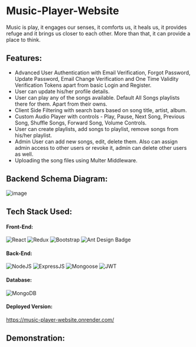 # Music-Player-Website
  Music is play, it engages our senses, it comforts us, it heals us, it provides refuge and it brings us closer to each other. More than that, it can provide a place to think. 
## Features:
 * Advanced User Authentication with Email Verification, Forgot Password, Update Password, Email Change Verification and One Time Validity Verification Tokens apart from basic Login and Register.
 * User can update his/her profile details.
 * User can play any of the songs available. Default All Songs playlists there for them. Apart from their owns.
 * Client Side Filtering with search bars based on song title, artist, album.
 * Custom Audio Player with controls - Play, Pause, Next Song, Previous Song, Shuffle Songs, Forward Song, Volume Controls.
 * User can create playlists, add songs to playlist, remove songs from his/her playlist.
 * Admin User can add new songs, edit, delete them. Also can assign admin access to other users or revoke it, admin can delete other users as well.
 * Uploading the song files using Multer Middleware.
## Backend Schema Diagram:
 ![image](https://github.com/adityaganji889/Music-Player-Website/assets/88584574/148e92a7-a3ee-49c2-8fb4-68fa254ccf5d)

## Tech Stack Used:
#### Front-End:
<img alt="React" src="https://img.shields.io/badge/react-%2320232a.svg?style=for-the-badge&logo=react&logoColor=%2361DAFB"/> <img alt="Redux" src="https://img.shields.io/badge/Redux-593D88?style=for-the-badge&logo=redux&logoColor=white"/> <img alt="Bootstrap" src="https://img.shields.io/badge/bootstrap-%23563D7C.svg?style=for-the-badge&logo=bootstrap&logoColor=white"/> <img src="https://img.shields.io/badge/Ant%20Design-0170FE?logo=antdesign&logoColor=fff&style=for-the-badge" alt="Ant Design Badge">

#### Back-End:
<img alt="NodeJS" src="https://img.shields.io/badge/Node.js-43853D?style=for-the-badge&logo=node.js&logoColor=white"/> <img alt="ExpressJS" src="https://img.shields.io/badge/Express.js-000000?style=for-the-badge&logo=express&logoColor=white"/> <img alt="Mongoose" src ="https://img.shields.io/badge/Mongoose-orange?style=for-the-badge&logo=mongodb&logoColor=white"/> <img alt="JWT" src ="https://img.shields.io/badge/JWT-red?style=for-the-badge&logo=JSON+Web+Tokens&logoColor=white"/>

#### Database:
<img alt="MongoDB" src ="https://img.shields.io/badge/MongoDB-4EA94B?style=for-the-badge&logo=mongodb&logoColor=white"/>

#### Deployed Version:

https://music-player-website.onrender.com/

## Demonstration:


